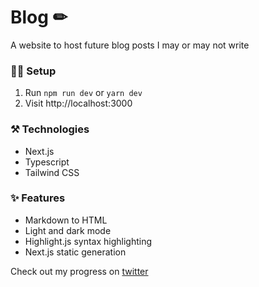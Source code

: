 # Blog ✏

A website to host future blog posts I may or may not write

### 👩‍💻 Setup

1. Run `npm run dev` or `yarn dev`
2. Visit http://localhost:3000

### ⚒ Technologies

- Next.js
- Typescript
- Tailwind CSS

### ✨ Features

- Markdown to HTML
- Light and dark mode
- Highlight.js syntax highlighting
- Next.js static generation

Check out my progress on [twitter](https://twitter.com/ivan_codes)
